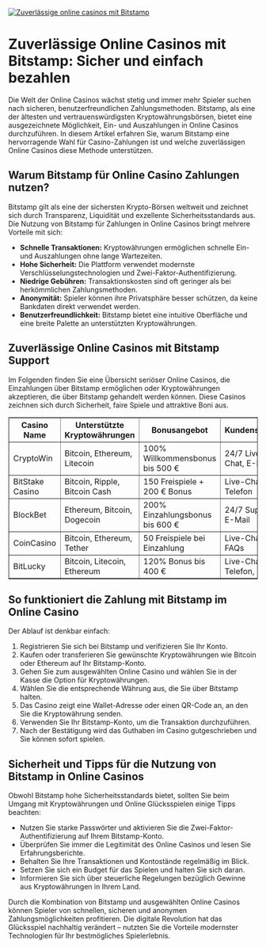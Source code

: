 [![Zuverlässige online casinos mit Bitstamp](https://123-caf.pages.dev/gitsignup.png)](https://vrmoo.ru/Bt82HjjY)

<h1>Zuverlässige Online Casinos mit Bitstamp: Sicher und einfach bezahlen</h1>  <p>Die Welt der Online Casinos wächst stetig und immer mehr Spieler suchen nach sicheren, benutzerfreundlichen Zahlungsmethoden. Bitstamp, als eine der ältesten und vertrauenswürdigsten Kryptowährungsbörsen, bietet eine ausgezeichnete Möglichkeit, Ein- und Auszahlungen in Online Casinos durchzuführen. In diesem Artikel erfahren Sie, warum Bitstamp eine hervorragende Wahl für Casino-Zahlungen ist und welche zuverlässigen Online Casinos diese Methode unterstützen.</p>  <h2>Warum Bitstamp für Online Casino Zahlungen nutzen?</h2>  <p>Bitstamp gilt als eine der sichersten Krypto-Börsen weltweit und zeichnet sich durch Transparenz, Liquidität und exzellente Sicherheitsstandards aus. Die Nutzung von Bitstamp für Zahlungen in Online Casinos bringt mehrere Vorteile mit sich:</p>  <ul>   <li><strong>Schnelle Transaktionen:</strong> Kryptowährungen ermöglichen schnelle Ein- und Auszahlungen ohne lange Wartezeiten.</li>   <li><strong>Hohe Sicherheit:</strong> Die Plattform verwendet modernste Verschlüsselungstechnologien und Zwei-Faktor-Authentifizierung.</li>   <li><strong>Niedrige Gebühren:</strong> Transaktionskosten sind oft geringer als bei herkömmlichen Zahlungsmethoden.</li>   <li><strong>Anonymität:</strong> Spieler können ihre Privatsphäre besser schützen, da keine Bankdaten direkt verwendet werden.</li>   <li><strong>Benutzerfreundlichkeit:</strong> Bitstamp bietet eine intuitive Oberfläche und eine breite Palette an unterstützten Kryptowährungen.</li> </ul>  <h2>Zuverlässige Online Casinos mit Bitstamp Support</h2>  <p>Im Folgenden finden Sie eine Übersicht seriöser Online Casinos, die Einzahlungen über Bitstamp ermöglichen oder Kryptowährungen akzeptieren, die über Bitstamp gehandelt werden können. Diese Casinos zeichnen sich durch Sicherheit, faire Spiele und attraktive Boni aus.</p>  <table border="1" cellpadding="8" cellspacing="0">   <thead>     <tr>       <th>Casino Name</th>       <th>Unterstützte Kryptowährungen</th>       <th>Bonusangebot</th>       <th>Kundensupport</th>     </tr>   </thead>   <tbody>     <tr>       <td>CryptoWin</td>       <td>Bitcoin, Ethereum, Litecoin</td>       <td>100% Willkommensbonus bis 500 €</td>       <td>24/7 Live-Chat, E-Mail</td>     </tr>     <tr>       <td>BitStake Casino</td>       <td>Bitcoin, Ripple, Bitcoin Cash</td>       <td>150 Freispiele + 200 € Bonus</td>       <td>Live-Chat, Telefon</td>     </tr>     <tr>       <td>BlockBet</td>       <td>Ethereum, Bitcoin, Dogecoin</td>       <td>200% Einzahlungsbonus bis 600 €</td>       <td>24/7 Support, E-Mail</td>     </tr>     <tr>       <td>CoinCasino</td>       <td>Bitcoin, Ethereum, Tether</td>       <td>50 Freispiele bei Einzahlung</td>       <td>Live-Chat, FAQs</td>     </tr>     <tr>       <td>BitLucky</td>       <td>Bitcoin, Litecoin, Ethereum</td>       <td>120% Bonus bis 400 €</td>       <td>Live-Chat, Telefon, E-Mail</td>     </tr>   </tbody> </table>  <h2>So funktioniert die Zahlung mit Bitstamp im Online Casino</h2>  <p>Der Ablauf ist denkbar einfach:</p>  <ol>   <li>Registrieren Sie sich bei Bitstamp und verifizieren Sie Ihr Konto.</li>   <li>Kaufen oder transferieren Sie gewünschte Kryptowährungen wie Bitcoin oder Ethereum auf Ihr Bitstamp-Konto.</li>   <li>Gehen Sie zum ausgewählten Online Casino und wählen Sie in der Kasse die Option für Kryptowährungen.</li>   <li>Wählen Sie die entsprechende Währung aus, die Sie über Bitstamp halten.</li>   <li>Das Casino zeigt eine Wallet-Adresse oder einen QR-Code an, an den Sie die Kryptowährung senden.</li>   <li>Verwenden Sie Ihr Bitstamp-Konto, um die Transaktion durchzuführen.</li>   <li>Nach der Bestätigung wird das Guthaben im Casino gutgeschrieben und Sie können sofort spielen.</li> </ol>  <h2>Sicherheit und Tipps für die Nutzung von Bitstamp in Online Casinos</h2>  <p>Obwohl Bitstamp hohe Sicherheitsstandards bietet, sollten Sie beim Umgang mit Kryptowährungen und Online Glücksspielen einige Tipps beachten:</p>  <ul>   <li>Nutzen Sie starke Passwörter und aktivieren Sie die Zwei-Faktor-Authentifizierung auf Ihrem Bitstamp-Konto.</li>   <li>Überprüfen Sie immer die Legitimität des Online Casinos und lesen Sie Erfahrungsberichte.</li>   <li>Behalten Sie Ihre Transaktionen und Kontostände regelmäßig im Blick.</li>   <li>Setzen Sie sich ein Budget für das Spielen und halten Sie sich daran.</li>   <li>Informieren Sie sich über steuerliche Regelungen bezüglich Gewinne aus Kryptowährungen in Ihrem Land.</li> </ul>  <p>Durch die Kombination von Bitstamp und ausgewählten Online Casinos können Spieler von schnellen, sicheren und anonymen Zahlungsmöglichkeiten profitieren. Die digitale Revolution hat das Glücksspiel nachhaltig verändert – nutzten Sie die Vorteile modernster Technologien für Ihr bestmögliches Spielerlebnis.</p>